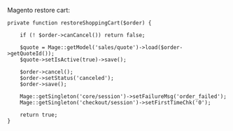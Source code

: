 Magento restore cart:

    private function restoreShoppingCart($order) {

        if (! $order->canCancel()) return false;

        $quote = Mage::getModel('sales/quote')->load($order->getQuoteId());
        $quote->setIsActive(true)->save();

        $order->cancel();
        $order->setStatus('canceled');
        $order->save();

        Mage::getSingleton('core/session')->setFailureMsg('order_failed');
        Mage::getSingleton('checkout/session')->setFirstTimeChk('0');

        return true;
    }